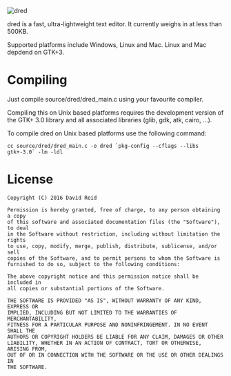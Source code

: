 ![dred](http://dred.io/img/banner2_wide.png)

dred is a fast, ultra-lightweight text editor. It currently weighs in at less
than 500KB.

Supported platforms include Windows, Linux and Mac. Linux and Mac depdend on GTK+3.


Compiling
=========
Just compile source/dred/dred_main.c using your favourite compiler.

Compiling this on Unix based platforms requires the development version of the
GTK+ 3.0 library and all associated libraries (glib, gdk, atk, cairo, ...).

To compile dred on Unix based platforms use the following command:

    cc source/dred/dred_main.c -o dred `pkg-config --cflags --libs gtk+-3.0` -lm -ldl



License
=======

    Copyright (C) 2016 David Reid
    
    Permission is hereby granted, free of charge, to any person obtaining a copy
    of this software and associated documentation files (the "Software"), to deal
    in the Software without restriction, including without limitation the rights
    to use, copy, modify, merge, publish, distribute, sublicense, and/or sell
    copies of the Software, and to permit persons to whom the Software is
    furnished to do so, subject to the following conditions:
    
    The above copyright notice and this permission notice shall be included in
    all copies or substantial portions of the Software.
    
    THE SOFTWARE IS PROVIDED "AS IS", WITHOUT WARRANTY OF ANY KIND, EXPRESS OR
    IMPLIED, INCLUDING BUT NOT LIMITED TO THE WARRANTIES OF MERCHANTABILITY,
    FITNESS FOR A PARTICULAR PURPOSE AND NONINFRINGEMENT. IN NO EVENT SHALL THE
    AUTHORS OR COPYRIGHT HOLDERS BE LIABLE FOR ANY CLAIM, DAMAGES OR OTHER
    LIABILITY, WHETHER IN AN ACTION OF CONTRACT, TORT OR OTHERWISE, ARISING FROM,
    OUT OF OR IN CONNECTION WITH THE SOFTWARE OR THE USE OR OTHER DEALINGS IN
    THE SOFTWARE.
